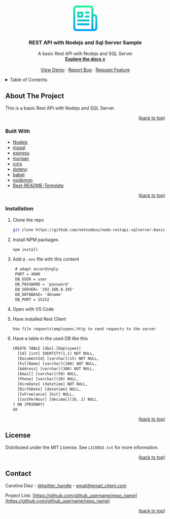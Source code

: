 <div id="top"></div>

<!-- PROJECT LOGO -->
<br />
<div align="center">
  <a href="https://github.com/github_username/repo_name">
    <img src="images/logo.png" alt="Logo" width="80" height="80">
  </a>

<h3 align="center">REST API with Nodejs and Sql Server Sample</h3>

  <p align="center">
    A basic Rest API with Nodejs and SQL Server
    <br />
    <a href="https://github.com/github_username/repo_name"><strong>Explore the docs »</strong></a>
    <br />
    <br />
    <a href="https://github.com/github_username/repo_name">View Demo</a>
    ·
    <a href="https://github.com/github_username/repo_name/issues">Report Bug</a>
    ·
    <a href="https://github.com/github_username/repo_name/issues">Request Feature</a>
  </p>
</div>



<!-- TABLE OF CONTENTS -->
<details>
  <summary>Table of Contents</summary>
  <ol>
    <li>
      <a href="#about-the-project">About The Project</a>
      <ul>
        <li><a href="#built-with">Built With</a></li>
      </ul>
    </li>
    <li>
      <a href="#getting-started">Getting Started</a>
      <ul>
        <li><a href="#prerequisites">Prerequisites</a></li>
        <li><a href="#installation">Installation</a></li>
      </ul>
    </li>   
    <li><a href="#license">License</a></li>
    <li><a href="#contact">Contact</a></li>  
  </ol>
</details>



<!-- ABOUT THE PROJECT -->
## About The Project

This is a basic Rest API with Nodejs and SQL Server.

<p align="right">(<a href="#top">back to top</a>)</p>



### Built With

* [Nodejs](https://nodejs.org/)
* [mssql](https://www.npmjs.com/package/mssql)
* [express](https://www.npmjs.com/package/express)
* [morgan](https://www.npmjs.com/package/morgan)
* [cors](https://www.npmjs.com/package/cors)
* [dotenv](https://www.npmjs.com/package/dotenv)
* [babel](https://babeljs.io/)
* [nodemon](https://www.npmjs.com/package/nodemon)
* [Best-README-Template](https://github.com/othneildrew/Best-README-Template/blob/master/BLANK_README.md)



<p align="right">(<a href="#top">back to top</a>)</p>



### Installation

1. Clone the repo
   ```sh
   git clone https://github.com/netnimbus/node-restapi-sqlserver-basic.git
   ```
2. Install NPM packages
   ```sh
   npm install
   ```
3. Add a `.env` file with this content
   ```
    # adapt accordingly
    PORT = 4000
    DB_USER = user
    DB_PASSWORD = 'password'
    DB_SERVER= '192.168.0.105'
    DB_DATABASE= 'dbname'
    DB_PORT = 15252

   ```
4. Open with VS Code 

5. Have installed Rest Client
    ```
    Use file requests\employees.http to send requests to the server

    ```

6. Have a table in the used DB like this
    ```
    CREATE TABLE [dbo].[Employee](
      [Id] [int] IDENTITY(1,1) NOT NULL,
      [DocumentId] [varchar](15) NOT NULL,
      [FullName] [varchar](100) NOT NULL,
      [Address] [varchar](300) NOT NULL,
      [Email] [varchar](50) NULL,
      [Phone] [varchar](20) NULL,
      [HireDate] [datetime] NOT NULL,
      [BirthDate] [datetime] NULL,
      [IsFreelance] [bit] NULL,
      [CostPerHour] [decimal](16, 2) NULL
    ) ON [PRIMARY]
    GO

    ```    

   
<p align="right">(<a href="#top">back to top</a>)</p>



<!-- LICENSE -->
## License

Distributed under the MIT License. See `LICENSE.txt` for more information.

<p align="right">(<a href="#top">back to top</a>)</p>



<!-- CONTACT -->
## Contact

Carolina Diaz - [@twitter_handle](https://twitter.com/twitter_handle) - email@email_client.com

Project Link: [https://github.com/github_username/repo_name](https://github.com/github_username/repo_name)

<p align="right">(<a href="#top">back to top</a>)</p>


